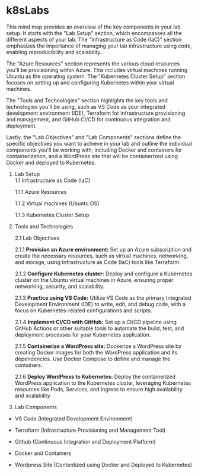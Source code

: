 # k8sLabs
This mind map provides an overview of the key components in your lab setup. 
It starts with the "Lab Setup" section, which encompasses all the different aspects of your lab. 
The "Infrastructure as Code (IaC)" section emphasizes the importance of managing your lab infrastructure using code, enabling reproducibility and scalability..

The "Azure Resources" section represents the various cloud resources you'll be provisioning within Azure. This includes virtual machines running Ubuntu as the operating system. 
The "Kubernetes Cluster Setup" section focuses on setting up and configuring Kubernetes within your virtual machines.

The "Tools and Technologies" section highlights the key tools and technologies you'll be using, such as VS Code as your integrated development environment (IDE), Terraform for infrastructure provisioning and management, and GitHub CI/CD for continuous integration and deployment.

Lastly, the "Lab Objectives" and "Lab Components" sections define the specific objectives you want to achieve in your lab and outline the individual components you'll be working with, including Docker and containers for containerization, and a WordPress site that will be containerized using Docker and deployed to Kubernetes.

1. Lab Setup  
    1.1 Infrastructure as Code (IaC)  

      1.1.1 Azure Resources

      1.1.2 Virtual machines (Ubuntu OS)

      1.1.3 Kubernetes Cluster Setup

2. Tools and Technologies  

   2.1 Lab Objectives

   2.1.1 **Provision an Azure environment:** Set up an Azure subscription and create the necessary resources, such as virtual machines, networking, and storage, using Infrastructure as Code (IaC) tools like Terraform.

   2.1.2 **Configure Kubernetes cluster:** Deploy and configure a Kubernetes cluster on the Ubuntu virtual machines in Azure, ensuring proper networking, security, and scalability.

   2.1.3 **Practice using VS Code:** Utilize VS Code as the primary Integrated Development Environment (IDE) to write, edit, and debug code, with a focus on Kubernetes-related configurations and scripts.

   2.1.4 **Implement CI/CD with GitHub:** Set up a CI/CD pipeline using GitHub Actions or other suitable tools to automate the build, test, and deployment processes for your Kubernetes application.

   2.1.5 **Containerize a WordPress site:** Dockerize a WordPress site by creating Docker images for both the WordPress application and its dependencies. Use Docker Compose to define and manage the containers.

   2.1.6 **Deploy WordPress to Kubernetes:** Deploy the containerized WordPress application to the Kubernetes cluster, leveraging Kubernetes resources like Pods, Services, and Ingress to ensure high availability and scalability.


3. Lab Components

- VS Code (Integrated Development Environment)

- Terraform  (Infrastructure Provisioning and Management Tool)

- Github (Continuous Integration and Deployment Platform)

- Docker and Containers

- Wordpress Site (Contentized using Docker and Deployed to Kubernetes)
